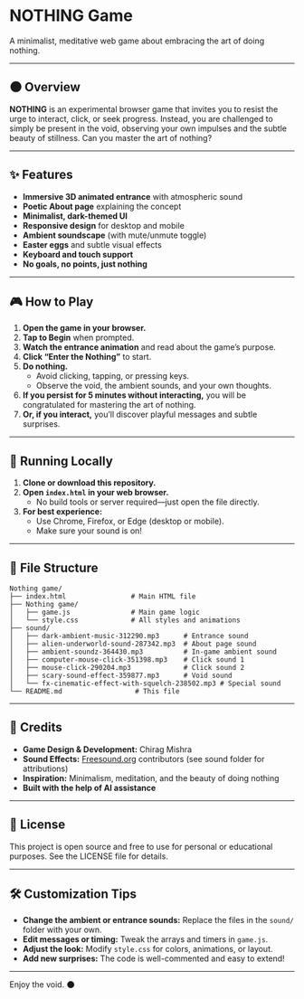 # NOTHING Game

A minimalist, meditative web game about embracing the art of doing nothing.

---

## 🌑 Overview

**NOTHING** is an experimental browser game that invites you to resist the urge to interact, click, or seek progress. Instead, you are challenged to simply be present in the void, observing your own impulses and the subtle beauty of stillness. Can you master the art of nothing?

---

## ✨ Features
- **Immersive 3D animated entrance** with atmospheric sound
- **Poetic About page** explaining the concept
- **Minimalist, dark-themed UI**
- **Responsive design** for desktop and mobile
- **Ambient soundscape** (with mute/unmute toggle)
- **Easter eggs** and subtle visual effects
- **Keyboard and touch support**
- **No goals, no points, just nothing**

---

## 🎮 How to Play
1. **Open the game in your browser.**
2. **Tap to Begin** when prompted.
3. **Watch the entrance animation** and read about the game’s purpose.
4. **Click “Enter the Nothing”** to start.
5. **Do nothing.**
   - Avoid clicking, tapping, or pressing keys.
   - Observe the void, the ambient sounds, and your own thoughts.
6. **If you persist for 5 minutes without interacting,** you will be congratulated for mastering the art of nothing.
7. **Or, if you interact,** you’ll discover playful messages and subtle surprises.

---

## 🚀 Running Locally

1. **Clone or download this repository.**
2. **Open `index.html` in your web browser.**
   - No build tools or server required—just open the file directly.
3. **For best experience:**
   - Use Chrome, Firefox, or Edge (desktop or mobile).
   - Make sure your sound is on!

---

## 📁 File Structure

```
Nothing game/
├── index.html                # Main HTML file
├── Nothing game/
│   ├── game.js               # Main game logic
│   └── style.css             # All styles and animations
├── sound/
│   ├── dark-ambient-music-312290.mp3      # Entrance sound
│   ├── alien-underworld-sound-287342.mp3  # About page sound
│   ├── ambient-soundz-364430.mp3          # In-game ambient sound
│   ├── computer-mouse-click-351398.mp3    # Click sound 1
│   ├── mouse-click-290204.mp3             # Click sound 2
│   ├── scary-sound-effect-359877.mp3      # Void sound
│   └── fx-cinematic-effect-with-squelch-238502.mp3 # Special sound
└── README.md                  # This file
```

---

## 👤 Credits
- **Game Design & Development:** Chirag Mishra
- **Sound Effects:** [Freesound.org](https://freesound.org/) contributors (see sound folder for attributions)
- **Inspiration:** Minimalism, meditation, and the beauty of doing nothing
- **Built with the help of AI assistance**

---

## 📝 License
This project is open source and free to use for personal or educational purposes. See the LICENSE file for details.

---

## 🛠️ Customization Tips
- **Change the ambient or entrance sounds:** Replace the files in the `sound/` folder with your own.
- **Edit messages or timing:** Tweak the arrays and timers in `game.js`.
- **Adjust the look:** Modify `style.css` for colors, animations, or layout.
- **Add new surprises:** The code is well-commented and easy to extend!

---

Enjoy the void. 🌑 